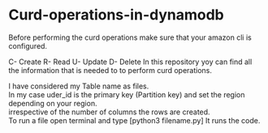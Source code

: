 # Curd-operations-in-dynamodb


Before performing the curd operations make sure that your amazon cli is configured.

C- Create
R- Read
U- Update
D- Delete
  In this repository yoy can find all the information that is needed to to perform curd operations.


I have considered my Table name as files.</br>
In my case uder_id is the primary key (Partition key) and set the region depending on your region.</br>
irrespective of the number of columns the rows are created.</br>
To run a file open terminal and type [python3 filename.py] It runs the code.</br>


